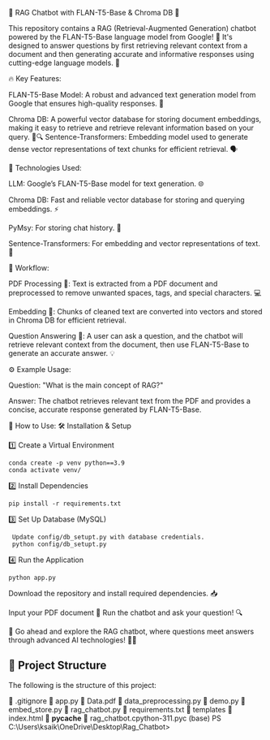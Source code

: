 


🚀 RAG Chatbot with FLAN-T5-Base & Chroma DB 🤖

This repository contains a RAG (Retrieval-Augmented Generation) chatbot powered by the FLAN-T5-Base language model from Google! 🌟 It's designed to answer questions by first retrieving relevant context from a document and then generating accurate and informative responses using cutting-edge language models. 💬

🔥 Key Features:


FLAN-T5-Base Model: A robust and advanced text generation model from Google that ensures high-quality responses. 🧠

Chroma DB: A powerful vector database for storing document embeddings, making it easy to retrieve and retrieve relevant information based on your query. 📂🔍
Sentence-Transformers: Embedding model used to generate dense vector representations of text chunks for efficient retrieval. 🗣️


💾 Technologies Used:

LLM: Google’s FLAN-T5-Base model for text generation. 🌐

Chroma DB: Fast and reliable vector database for storing and querying embeddings. ⚡

PyMsy: For storing chat history. 💬

Sentence-Transformers: For embedding and vector representations of text. 🔢

🔄 Workflow:

PDF Processing 📄: Text is extracted from a PDF document and preprocessed to remove unwanted spaces, tags, and special characters. 💻

Embedding 🧳: Chunks of cleaned text are converted into vectors and stored in Chroma DB for efficient retrieval.

Question Answering 🎯: A user can ask a question, and the chatbot will retrieve relevant context from the document, then use FLAN-T5-Base to generate an accurate answer. 💡

⚙️ Example Usage:

Question: "What is the main concept of RAG?"

Answer: The chatbot retrieves relevant text from the PDF and provides a concise, accurate response generated by FLAN-T5-Base.

🔧 How to Use:
🛠 Installation & Setup

1️⃣ Create a Virtual Environment

    conda create -p venv python==3.9
    conda activate venv/
    
2️⃣ Install Dependencies

    pip install -r requirements.txt
    
3️⃣ Set Up Database (MySQL)

     Update config/db_setupt.py with database credentials.
     python config/db_setupt.py
     
4️⃣ Run the Application

    python app.py

Download the repository and install required dependencies. 📥

Input your PDF document 📄
Run the chatbot and ask your question! 🔍

🌟 Go ahead and explore the RAG chatbot, where questions meet answers through advanced AI technologies! 💬🚀

## 📂 Project Structure

The following is the structure of this project:

📄 .gitignore
📄 app.py
📄 Data.pdf
📄 data_preprocessing.py
📄 demo.py
📄 embed_store.py
📄 rag_chatbot.py
📄 requirements.txt
📂 templates
    📄 index.html
📂 __pycache__
    📄 rag_chatbot.cpython-311.pyc
(base) PS C:\Users\ksaik\OneDrive\Desktop\Rag_Chatbot> 
